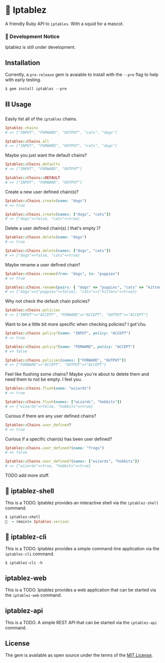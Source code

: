 # 🦑 Iptablez

A friendly Ruby API to `iptables`. With a squid for a mascot.

### 🚧  Development Notice

Iptablez is still under development.

## Installation

Currently, a `pre-release` gem is avaiable to install with the `--pre` flag to help with early testing.

    $ gem install iptablez --pre

## ⛓  Usage

Easily list all of the `iptables` chains.

```ruby
Iptablez.chains
# => ["INPUT", "FORWARD", "OUTPUT", "cats", "dogs"]

Iptablez::Chains.all
# => ["INPUT", "FORWARD", "OUTPUT", "cats", "dogs"]
```

Maybe you just want the default chains?

```ruby
Iptablez::Chains.defaults
# => ["INPUT", "FORWARD", "OUTPUT"]

Iptablez::Chains::DEFAULT
# => ["INPUT", "FORWARD", "OUTPUT"]
```

Create a new user defined chain(s)?

```ruby
Iptablez::Chains.create(name: "dogs")
# => true

Iptablez::Chains.create(names: ["dogs", "cats"])
# => {"dogs"=>false, "cats"=>true}
```

Delete a user defined chain(s) ( that's empty )?

```ruby
Iptablez::Chains.delete(name: "dogs")
# => true

Iptablez::Chains.delete(names: ["dogs", "cats"])
# => {"dogs"=>false, "cats"=>true}
``` 

Maybe rename a user defined chain?

```ruby
Iptablez::Chains.rename(from: "dogs", to: "puppies")
# => true

Iptablez::Chains.rename(pairs: { "dogs" => "puppies", "cats" => "kittens"} )
# => {"dogs"=>{"puppies"=>false}, "cats"=>{"kittens"=>true}}
```

Why not check the default chain policies?

```ruby
Iptablez::Chains.policies
# => {"INPUT"=>"ACCEPT", "FORWARD"=>"ACCEPT", "OUTPUT"=>"ACCEPT"}
```

Want to be a little bit more specific when checking policies? I got'chu.

```ruby
Iptablez::Chains.policy?(name: "INPUT", policy: "ACCEPT")
# => true

Iptablez::Chains.policy?(name: "FORWARD", policy: "ACCEPT")
# => false

Iptablez::Chains.policies(names: ["FORWARD", "OUTPUT"])
# => {"FORWARD"=>"ACCEPT", "OUTPUT"=>"ACCEPT"}
```

Feel like flushing some chains? Maybe you're about to delete them and need them to not be empty. I feel you.

```ruby
Iptablez::Chains.flush(name: "wizards")
# => true

Iptablez::Chains.flush(names: ["wizards", "hobbits"])
# => {"wizards"=>false, "hobbits"=>true}
```

Curious if there are any user defined chains?

```ruby
Iptablez::Chains.user_defined?
# => true
```

Curious if a specific chain(s) has been user defined?

```ruby
Iptablez::Chains.user_defined?(name: "frogs")
# => false

Iptablez::Chains.user_defined?(names: ["wizards", "hobbits"])
# => {"wizards"=>true, "hobbits"=>true}
```

TODO add more stuff.

## 🐚  iptablez-shell

This is a TODO. Iptablez provides an interactive shell via the `iptablez-shell` command.

```ruby
$ iptablez-shell
🦑  ~ (main)> Iptablez.version
```

## 🦑  iptablez-cli

This is a TODO. Iptablez provides a simple command-line application via the `iptablez-cli` command.

```shell
$ iptablez-cli -h
```
##  iptablez-web

This is a TODO. Iptablez provides a web application that can be started via the `iptablez-web` command.

##  iptablez-api

This is a TODO. A simple REST API that can be started via the `iptablez-api` command.

## License

The gem is available as open source under the terms of the [MIT License](http://opensource.org/licenses/MIT).

